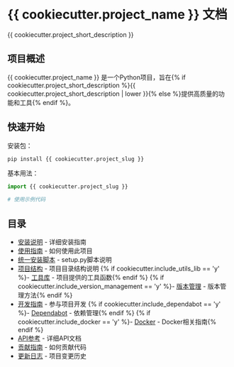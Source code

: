 # {{ cookiecutter.project_name }} 文档

{{ cookiecutter.project_short_description }}

## 项目概述

{{ cookiecutter.project_name }} 是一个Python项目，旨在{% if cookiecutter.project_short_description %}{{ cookiecutter.project_short_description | lower }}{% else %}提供高质量的功能和工具{% endif %}。

## 快速开始

安装包：

```bash
pip install {{ cookiecutter.project_slug }}
```

基本用法：

```python
import {{ cookiecutter.project_slug }}

# 使用示例代码
```

## 目录

- [安装说明](installation.md) - 详细安装指南
- [使用指南](usage.md) - 如何使用此项目
- [统一安装脚本](setup_script.md) - setup.py脚本说明
- [项目结构](project_structure.md) - 项目目录结构说明
{% if cookiecutter.include_utils_lib == 'y' %}- [工具库](utils.md) - 项目提供的工具函数{% endif %}
{% if cookiecutter.include_version_management == 'y' %}- [版本管理](version.md) - 版本管理方法{% endif %}
- [开发指南](developer_guide.md) - 参与项目开发
{% if cookiecutter.include_dependabot == 'y' %}- [Dependabot](dependabot.md) - 依赖管理{% endif %}
{% if cookiecutter.include_docker == 'y' %}- [Docker](docker.md) - Docker相关指南{% endif %}
- [API参考](api/index.md) - 详细API文档
- [贡献指南](contributing.md) - 如何贡献代码
- [更新日志](history.md) - 项目变更历史
